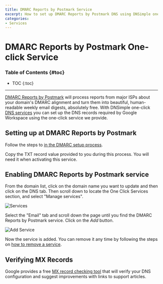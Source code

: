 ```yaml
---
title: DMARC Reports by Postmark Service
excerpt: How to set up DMARC Reports by Postmark DNS using DNSimple one-click service.
categories:
- Services
---
```


# DMARC Reports by Postmark One-click Service

### Table of Contents {#toc}

* TOC
{:toc}

---

[DMARC Reports by Postmark](https://dmarc.postmarkapp.com) will process reports from major ISPs about your domain's DMARC alignment and turn them into beautiful, human-readable weekly email digests, absolutely free. With DNSimple one-click [DNS services](/categories/services/) you can set up the DNS records required by Google Workspace using the one-click service we provide.


## Setting up at DMARC Reports by Postmark

Follow the steps to [in the DMARC setup process](https://dmarc.postmarkapp.com).

<info>
Copy the TXT record value provided to you during this process. You will need it when activating this service.
</info>


## Enabling DMARC Reports by Postmark service

From the domain list, click on the domain name you want to update and then click on the DNS tab. Then scroll down to locate the One Click Services section, and select "Manage services".

![Services](/files/services-dns-page-add.png)

Select the "Email" tab and scroll down the page until you find the DMARC Reports by Postmark service. Click on the *Add* button.

![Add Service](/files/services-postmark-dmarc.png)

Now the service is added. You can remove it any time by following the steps on [how to remove a service](/articles/services/#removing-services).


## Verifying MX Records

Google provides a free [MX record checking tool](https://toolbox.googleapps.com/apps/checkmx) that will verify your DNS configuration and suggest improvements with links to support articles.
